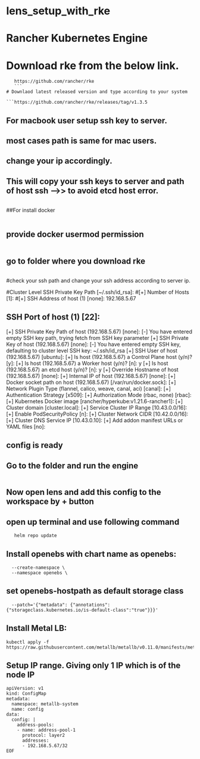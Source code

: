 # lens_setup_with_rke
# Rancher Kubernetes Engine 
# Download rke from the below link.

 ```https://rancher.com/products/rke
    https://github.com/rancher/rke
    ```
# Downlaod latest released version and type according to your system 

```https://github.com/rancher/rke/releases/tag/v1.3.5
```

## For macbook user setup ssh key to server.
## most cases path is same for mac users.
## change your ip accordingly.
## This will copy your ssh keys to server and path of host ssh -->> to avoid etcd host error.
```cat ~/.ssh/id_ecdsa.pub | ssh ubuntu@192.168.5.67 "umask 077; test -d ~/.ssh || mkdir ~/.ssh ; cat >> ~/.ssh/authorized_keys"
```

##For install docker

```curl https://releases.rancher.com/install-docker/20.10.sh | sh
   ```
## provide docker usermod permission 
```sudo usermod -aG docker $USER
```

## go to folder where you download rke 

```rke config
```

#check your ssh path and change your ssh address according to server ip.

#Cluster Level SSH Private Key Path [~/.ssh/id_rsa]: 
#[+] Number of Hosts [1]: 
#[+] SSH Address of host (1) [none]: 192.168.5.67

## SSH Port of host (1) [22]: 
[+] SSH Private Key Path of host (192.168.5.67) [none]: 
[-] You have entered empty SSH key path, trying fetch from SSH key parameter
[+] SSH Private Key of host (192.168.5.67) [none]: 
[-] You have entered empty SSH key, defaulting to cluster level SSH key: ~/.ssh/id_rsa
[+] SSH User of host (192.168.5.67) [ubuntu]: 
[+] Is host (192.168.5.67) a Control Plane host (y/n)? [y]: 
[+] Is host (192.168.5.67) a Worker host (y/n)? [n]: y
[+] Is host (192.168.5.67) an etcd host (y/n)? [n]: y
[+] Override Hostname of host (192.168.5.67) [none]: 
[+] Internal IP of host (192.168.5.67) [none]: 
[+] Docker socket path on host (192.168.5.67) [/var/run/docker.sock]: 
[+] Network Plugin Type (flannel, calico, weave, canal, aci) [canal]: 
[+] Authentication Strategy [x509]: 
[+] Authorization Mode (rbac, none) [rbac]: 
[+] Kubernetes Docker image [rancher/hyperkube:v1.21.6-rancher1]: 
[+] Cluster domain [cluster.local]: 
[+] Service Cluster IP Range [10.43.0.0/16]: 
[+] Enable PodSecurityPolicy [n]: 
[+] Cluster Network CIDR [10.42.0.0/16]: 
[+] Cluster DNS Service IP [10.43.0.10]: 
[+] Add addon manifest URLs or YAML files [no]:



## config is ready 

## Go to the folder and run the engine
```rke up
```
## Now open lens and add this config to the workspace by + button
## open up terminal and use following command
```helm repo add openebs https://openebs.github.io/charts
   helm repo update
```

## Install openebs with chart name as openebs:
```helm upgrade -i openebs openebs/openebs \
  --create-namespace \
  --namespace openebs \
```

## set openebs-hostpath as default storage class

```kubectl patch storageclass openebs-hostpath \
  --patch='{"metadata": {"annotations":{"storageclass.kubernetes.io/is-default-class":"true"}}}'
```
## Install Metal LB:  

```kubectl apply -f https://raw.githubusercontent.com/metallb/metallb/v0.11.0/manifests/namespace.yaml
kubectl apply -f https://raw.githubusercontent.com/metallb/metallb/v0.11.0/manifests/metallb.yaml
```
## Setup IP range. Giving only 1 IP which is of the node IP

```kubectl create -f - << EOF
apiVersion: v1
kind: ConfigMap
metadata:
  namespace: metallb-system
  name: config
data:
  config: |
    address-pools:
    - name: address-pool-1
      protocol: layer2
      addresses:
      - 192.168.5.67/32
EOF
```


